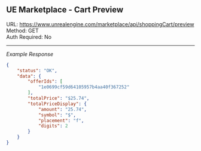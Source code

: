 ## UE Marketplace - Cart Preview

URL: https://www.unrealengine.com/marketplace/api/shoppingCart/preview \
Method: GET \
Auth Required: No

---

_Example Response_

```json
{
    "status": "OK",
    "data": {
        "offerIds": [
            "1e0699cf59d64105957b4aa40f367252"
        ],
        "totalPrice": "$25.74",
        "totalPriceDisplay": {
            "amount": "25.74",
            "symbol": "$",
            "placement": "f",
            "digits": 2
        }
    }
}
```